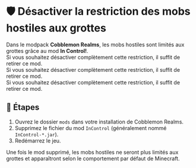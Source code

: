 # 🛡️ Désactiver la restriction des mobs hostiles aux grottes

Dans le modpack **Cobblemon Realms**, les mobs hostiles sont limités aux grottes grâce au mod **In Control!**.\
Si vous souhaitez désactiver complètement cette restriction, il suffit de retirer ce mod.\
Si vous souhaitez désactiver complètement cette restriction, il suffit de retirer ce mod.\
Si vous souhaitez désactiver complètement cette restriction, il suffit de retirer ce mod.

## 🔧 Étapes

1. Ouvrez le dossier `mods` dans votre installation de Cobblemon Realms.
2. Supprimez le fichier du mod `InControl` (généralement nommé `InControl-*.jar`).
3. Redémarrez le jeu.

Une fois le mod supprimé, les mobs hostiles ne seront plus limités aux grottes et apparaîtront selon le comportement par défaut de Minecraft.

